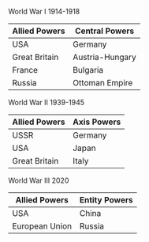 
World War I
1914-1918 

|Allied Powers|Central Powers|
|---|---|
USA | Germany 
Great Britain | Austria-Hungary
France | Bulgaria
Russia | Ottoman Empire

World War II
1939-1945

|Allied Powers|Axis Powers|
|---|---|
USSR | Germany 
USA | Japan
Great Britain | Italy

World War III
2020

|Allied Powers|Entity Powers|
|---|---|
USA | China
European Union | Russia 






